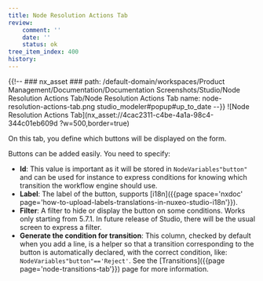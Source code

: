 ```yaml
---
title: Node Resolution Actions Tab
review:
    comment: ''
    date: ''
    status: ok
tree_item_index: 400
history:
---
```

{{!--     ### nx_asset ###
    path: /default-domain/workspaces/Product Management/Documentation/Documentation Screenshots/Studio/Node Resolution Actions Tab/Node Resolution Actions Tab
    name: node-resolution-actions-tab.png
    studio_modeler#popup#up_to_date
--}}
![Node Resolution Actions Tab](nx_asset://4cac2311-c4be-4a1a-98c4-344c01eb609d ?w=500,border=true)

On this tab, you define which buttons will be displayed on the form.

Buttons can be added easily. You need to specify:

*   **Id**: This value is important as it will be stored in `NodeVariables"button"` and can be used for instance to express conditions for knowing which transition the workflow engine should use.
*   **Label**: The label of the button, supports [i18n]({{page space='nxdoc' page='how-to-upload-labels-translations-in-nuxeo-studio-i18n'}}).
*   **Filter**: A filter to hide or display the button on some conditions. Works only starting from 5.7.1\. In future release of Studio, there will be the usual screen to express a filter.
*   **Generate the condition for transition**: This column, checked by default when you add a line, is a helper so that a transition corresponding to the button is automatically declared, with the correct condition, like: `NodeVariables"button"=='Reject'`. See the [Transitions]({{page page='node-transitions-tab'}}) page for more information.
